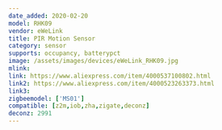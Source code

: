 ```yaml
---
date_added: 2020-02-20
model: RHK09
vendor: eWeLink
title: PIR Motion Sensor
category: sensor
supports: occupancy, batterypct
image: /assets/images/devices/eWeLink_RHK09.jpg
mlink: 
link: https://www.aliexpress.com/item/4000537100802.html
link2: https://www.aliexpress.com/item/4000523263373.html
link3: 
zigbeemodel: ['MS01']
compatible: [z2m,iob,zha,zigate,deconz]
deconz: 2991
---
```

